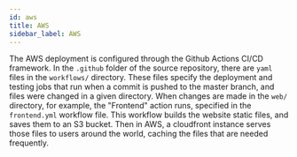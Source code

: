 ```yaml
---
id: aws
title: AWS
sidebar_label: AWS
---
```


The AWS deployment is configured through the Github Actions CI/CD framework. In the `.github` folder of the source repository, there are `yaml` files in the `workflows/` directory. These files specify the deployment and testing jobs that run when a commit is pushed to the master branch, and files were changed in a given directory. When changes are made in the `web/` directory, for example, the "Frontend" action runs, specified in the `frontend.yml` workflow file. This workflow builds the website static files, and saves them to an S3 bucket. Then in AWS, a cloudfront instance serves those files to users around the world, caching the files that are needed frequently.
